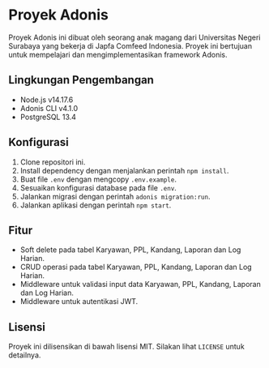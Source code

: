 # Proyek Adonis

Proyek Adonis ini dibuat oleh seorang anak magang dari Universitas Negeri Surabaya yang bekerja di Japfa Comfeed Indonesia. Proyek ini bertujuan untuk mempelajari dan mengimplementasikan framework Adonis.

## Lingkungan Pengembangan

- Node.js v14.17.6
- Adonis CLI v4.1.0
- PostgreSQL 13.4

## Konfigurasi

1. Clone repositori ini.
2. Install dependency dengan menjalankan perintah `npm install`.
3. Buat file `.env` dengan mengcopy `.env.example`.
4. Sesuaikan konfigurasi database pada file `.env`.
5. Jalankan migrasi dengan perintah `adonis migration:run`.
6. Jalankan aplikasi dengan perintah `npm start`.

## Fitur

- Soft delete pada tabel Karyawan, PPL, Kandang, Laporan dan Log Harian.
- CRUD operasi pada tabel Karyawan, PPL, Kandang, Laporan dan Log Harian.
- Middleware untuk validasi input data Karyawan, PPL, Kandang, Laporan dan Log Harian.
- Middleware untuk autentikasi JWT.

## Lisensi

Proyek ini dilisensikan di bawah lisensi MIT. Silakan lihat `LICENSE` untuk detailnya.

